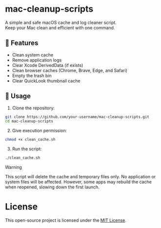 # mac-cleanup-scripts

A simple and safe macOS cache and log cleaner script.  
Keep your Mac clean and efficient with one command.

## 🚀 Features
- Clean system cache
- Remove application logs
- Clear Xcode DerivedData (if exists)
- Clean browser caches (Chrome, Brave, Edge, and Safari)
- Empty the trash bin
- Clear QuickLook thumbnail cache

## 📄 Usage
1. Clone the repository:
```bash
git clone https://github.com/your-username/mac-cleanup-scripts.git
cd mac-cleanup-scripts
```

2. Give execution permission:
```bash
chmod +x clean_cache.sh
```

3. Run the script:
```bash
./clean_cache.sh
```

> [!WARNING]
> This script will delete the cache and temporary files only.
> No application or system files will be affected.
> However, some apps may rebuild the cache when reopened, slowing down the first launch.

# License
This open-source project is licensed under the [MIT License](LICENSE).
